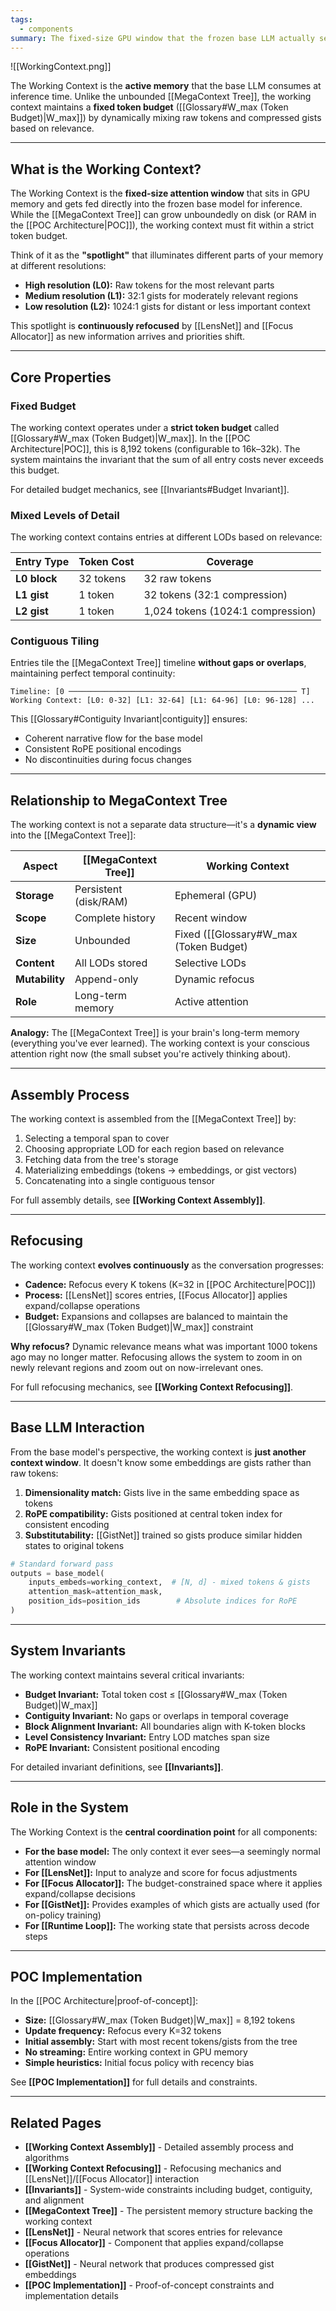```yaml
---
tags:
  - components
summary: The fixed-size GPU window that the frozen base LLM actually sees, assembled dynamically from the MegaContext Tree with mixed-LOD entries that are refocused continuously to maintain relevance within a strict token budget.
---
```

![[WorkingContext.png]]

The Working Context is the **active memory** that the base LLM consumes at inference time. Unlike the unbounded [[MegaContext Tree]], the working context maintains a **fixed token budget** ([[Glossary#W_max (Token Budget)|W_max]]) by dynamically mixing raw tokens and compressed gists based on relevance.

---

## What is the Working Context?

The Working Context is the **fixed-size attention window** that sits in GPU memory and gets fed directly into the frozen base model for inference. While the [[MegaContext Tree]] can grow unboundedly on disk (or RAM in the [[POC Architecture|POC]]), the working context must fit within a strict token budget.

Think of it as the **"spotlight"** that illuminates different parts of your memory at different resolutions:
- **High resolution (L0):** Raw tokens for the most relevant parts
- **Medium resolution (L1):** 32:1 gists for moderately relevant regions
- **Low resolution (L2):** 1024:1 gists for distant or less important context

This spotlight is **continuously refocused** by [[LensNet]] and [[Focus Allocator]] as new information arrives and priorities shift.

---

## Core Properties

### Fixed Budget
The working context operates under a **strict token budget** called [[Glossary#W_max (Token Budget)|W_max]]. In the [[POC Architecture|POC]], this is 8,192 tokens (configurable to 16k–32k). The system maintains the invariant that the sum of all entry costs never exceeds this budget.

For detailed budget mechanics, see [[Invariants#Budget Invariant]].

### Mixed Levels of Detail
The working context contains entries at different LODs based on relevance:

| Entry Type | Token Cost | Coverage |
|------------|------------|----------|
| **L0 block** | 32 tokens | 32 raw tokens |
| **L1 gist** | 1 token | 32 tokens (32:1 compression) |
| **L2 gist** | 1 token | 1,024 tokens (1024:1 compression) |

### Contiguous Tiling
Entries tile the [[MegaContext Tree]] timeline **without gaps or overlaps**, maintaining perfect temporal continuity:

```
Timeline: [0 ─────────────────────────────────────────────────── T]
Working Context: [L0: 0-32] [L1: 32-64] [L1: 64-96] [L0: 96-128] ...
```

This [[Glossary#Contiguity Invariant|contiguity]] ensures:
- Coherent narrative flow for the base model
- Consistent RoPE positional encodings
- No discontinuities during focus changes

---

## Relationship to MegaContext Tree

The working context is not a separate data structure—it's a **dynamic view** into the [[MegaContext Tree]]:

| Aspect | [[MegaContext Tree]] | Working Context |
|--------|---------------------|-----------------|
| **Storage** | Persistent (disk/RAM) | Ephemeral (GPU) |
| **Scope** | Complete history | Recent window |
| **Size** | Unbounded | Fixed ([[Glossary#W_max (Token Budget)|W_max]]) |
| **Content** | All LODs stored | Selective LODs |
| **Mutability** | Append-only | Dynamic refocus |
| **Role** | Long-term memory | Active attention |

**Analogy:** The [[MegaContext Tree]] is your brain's long-term memory (everything you've ever learned). The working context is your conscious attention right now (the small subset you're actively thinking about).

---

## Assembly Process

The working context is assembled from the [[MegaContext Tree]] by:
1. Selecting a temporal span to cover
2. Choosing appropriate LOD for each region based on relevance
3. Fetching data from the tree's storage
4. Materializing embeddings (tokens → embeddings, or gist vectors)
5. Concatenating into a single contiguous tensor

For full assembly details, see **[[Working Context Assembly]]**.

---

## Refocusing

The working context **evolves continuously** as the conversation progresses:
- **Cadence:** Refocus every K tokens (K=32 in [[POC Architecture|POC]])
- **Process:** [[LensNet]] scores entries, [[Focus Allocator]] applies expand/collapse operations
- **Budget:** Expansions and collapses are balanced to maintain the [[Glossary#W_max (Token Budget)|W_max]] constraint

**Why refocus?** Dynamic relevance means what was important 1000 tokens ago may no longer matter. Refocusing allows the system to zoom in on newly relevant regions and zoom out on now-irrelevant ones.

For full refocusing mechanics, see **[[Working Context Refocusing]]**.

---

## Base LLM Interaction

From the base model's perspective, the working context is **just another context window**. It doesn't know some embeddings are gists rather than raw tokens:

1. **Dimensionality match:** Gists live in the same embedding space as tokens
2. **RoPE compatibility:** Gists positioned at central token index for consistent encoding
3. **Substitutability:** [[GistNet]] trained so gists produce similar hidden states to original tokens

```python
# Standard forward pass
outputs = base_model(
    inputs_embeds=working_context,  # [N, d] - mixed tokens & gists
    attention_mask=attention_mask,
    position_ids=position_ids        # Absolute indices for RoPE
)
```

---

## System Invariants

The working context maintains several critical invariants:
- **Budget Invariant:** Total token cost ≤ [[Glossary#W_max (Token Budget)|W_max]]
- **Contiguity Invariant:** No gaps or overlaps in temporal coverage
- **Block Alignment Invariant:** All boundaries align with K-token blocks
- **Level Consistency Invariant:** Entry LOD matches span size
- **RoPE Invariant:** Consistent positional encoding

For detailed invariant definitions, see **[[Invariants]]**.

---

## Role in the System

The Working Context is the **central coordination point** for all components:

- **For the base model:** The only context it ever sees—a seemingly normal attention window
- **For [[LensNet]]:** Input to analyze and score for focus adjustments
- **For [[Focus Allocator]]:** The budget-constrained space where it applies expand/collapse decisions
- **For [[GistNet]]:** Provides examples of which gists are actually used (for on-policy training)
- **For [[Runtime Loop]]:** The working state that persists across decode steps

---

## POC Implementation

In the [[POC Architecture|proof-of-concept]]:
- **Size:** [[Glossary#W_max (Token Budget)|W_max]] = 8,192 tokens
- **Update frequency:** Refocus every K=32 tokens
- **Initial assembly:** Start with most recent tokens/gists from the tree
- **No streaming:** Entire working context in GPU memory
- **Simple heuristics:** Initial focus policy with recency bias

See **[[POC Implementation]]** for full details and constraints.

---

## Related Pages

- **[[Working Context Assembly]]** - Detailed assembly process and algorithms
- **[[Working Context Refocusing]]** - Refocusing mechanics and [[LensNet]]/[[Focus Allocator]] interaction
- **[[Invariants]]** - System-wide constraints including budget, contiguity, and alignment
- **[[MegaContext Tree]]** - The persistent memory structure backing the working context
- **[[LensNet]]** - Neural network that scores entries for relevance
- **[[Focus Allocator]]** - Component that applies expand/collapse operations
- **[[GistNet]]** - Neural network that produces compressed gist embeddings
- **[[POC Implementation]]** - Proof-of-concept constraints and implementation details

